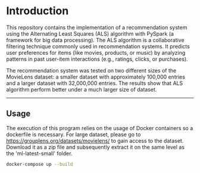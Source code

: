 # Introduction

This repository contains the implementation of a recommendation system using the Alternating Least Squares (ALS) algorithm with PySpark (a framework for big data processing). The ALS algorithm is a collaborative filtering technique commonly used in recommendation systems. It predicts user preferences for items (like movies, products, or music) by analyzing patterns in past user-item interactions (e.g., ratings, clicks, or purchases).

The recommendation system was tested on two different sizes of the MovieLens dataset: a smaller dataset with approximately 100,000 entries and a larger dataset with 32,000,000 entries. The results show that ALS algorithm perform better under a much larger size of dataset.

---

## Usage

The execution of this program relies on the usage of Docker containers so a dockerfile is necessary. For large dataset, please go to https://grouplens.org/datasets/movielens/ to gain access to the dataset. Download it as a zip file and subsequently extract it on the same level as the 'ml-latest-small' folder.

```bash
docker-compose up --build

